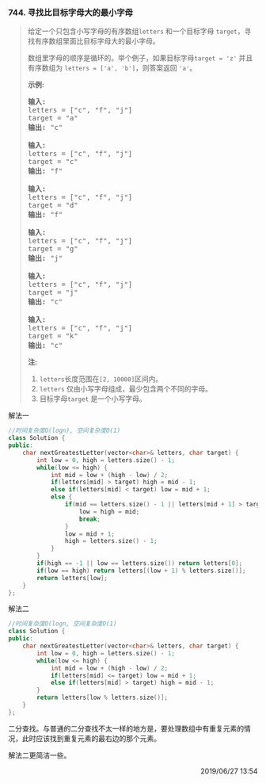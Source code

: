### 744. 寻找比目标字母大的最小字母

> <div class="content__2ebE"><p>给定一个只包含小写字母的有序数组<code>letters</code>&nbsp;和一个目标字母&nbsp;<code>target</code>，寻找有序数组里面比目标字母大的最小字母。</p>
> 
> <p>数组里字母的顺序是循环的。举个例子，如果目标字母<code>target = 'z'</code> 并且有序数组为&nbsp;<code>letters = ['a', 'b']</code>，则答案返回&nbsp;<code>'a'</code>。</p>
> 
> <p><strong>示例:</strong></p>
> 
> <pre><strong>输入:</strong>
> letters = ["c", "f", "j"]
> target = "a"
> <strong>输出:</strong> "c"
> 
> <strong>输入:</strong>
> letters = ["c", "f", "j"]
> target = "c"
> <strong>输出:</strong> "f"
> 
> <strong>输入:</strong>
> letters = ["c", "f", "j"]
> target = "d"
> <strong>输出:</strong> "f"
> 
> <strong>输入:</strong>
> letters = ["c", "f", "j"]
> target = "g"
> <strong>输出:</strong> "j"
> 
> <strong>输入:</strong>
> letters = ["c", "f", "j"]
> target = "j"
> <strong>输出:</strong> "c"
> 
> <strong>输入:</strong>
> letters = ["c", "f", "j"]
> target = "k"
> <strong>输出:</strong> "c"
> </pre>
> 
> <p><strong>注:</strong></p>
> 
> <ol>
> 	<li><code>letters</code>长度范围在<code>[2, 10000]</code>区间内。</li>
> 	<li><code>letters</code> 仅由小写字母组成，最少包含两个不同的字母。</li>
> 	<li>目标字母<code>target</code> 是一个小写字母。</li>
> </ol>
> </div>

解法一
```cpp
//时间复杂度O(logn), 空间复杂度O(1)
class Solution {
public:
    char nextGreatestLetter(vector<char>& letters, char target) {
        int low = 0, high = letters.size() - 1;
        while(low <= high) {
            int mid = low + (high - low) / 2;
            if(letters[mid] > target) high = mid - 1;
            else if(letters[mid] < target) low = mid + 1;
            else {
                if(mid == letters.size() - 1 || letters[mid + 1] > target) {
                    low = high = mid;
                    break;
                }
                low = mid + 1;
                high = letters.size() - 1;
            }
        }
        if(high == -1 || low == letters.size()) return letters[0];
        if(low == high) return letters[(low + 1) % letters.size()];
        return letters[low];
    }
};
```

解法二
```cpp
//时间复杂度O(logn, 空间复杂度O(1)
class Solution {
public:
    char nextGreatestLetter(vector<char>& letters, char target) {
        int low = 0, high = letters.size() - 1;
        while(low <= high) {
            int mid = low + (high - low) / 2;
            if(letters[mid] <= target) low = mid + 1;
            else if(letters[mid] > target) high = mid - 1;
        }
        return letters[low % letters.size()];
    }
};
```

二分查找。与普通的二分查找不太一样的地方是，要处理数组中有重复元素的情况，此时应该找到重复元素的最右边的那个元素。

解法二更简洁一些。

<div style="text-align: right"> 2019/06/27 13:54 </div>